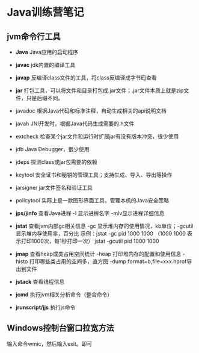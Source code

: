 # Java训练营笔记
## jvm命令行工具
- **Java**  Java应用的启动程序
- **javac** jdk内置的编译工具
- **javap** 反编译class文件的工具，将class反编译成字节码查看
- **jar** 打包工具，可以将文件和目录打包成.jar文件；.jar文件本质上就是zip文件，只是后缀不同。
- javadoc 根据Java代码和标准注释，自动生成相关的api说明文档
- javah JNI开发时，根据Java代码生成需要的.h文件
- extcheck  检查某个jar文件和运行时扩展jar有没有版本冲突，很少使用
- jdb Java Debugger，很少使用
- jdeps 探测class或jar包需要的依赖
- keytool 安全证书和秘钥的管理工具；支持生成、导入、导出等操作
- jarsigner jar文件签名和验证工具
- policytool  实际上是一款图形界面工具，管理本机的Java安全策略

- **jps/jinfo** 查看Java进程
  -l 显示进程名字   -mlv显示进程详细信息
- **jstat** 查看jvm内部gc相关信息
  -gc 显示堆内存的使用情况，kb单位；-gcutil 显示堆内存使用率，百分比
  示例：jstat -gc pid 1000 1000 （1000  1000 表示打印1000次，每1秒打印一次）
       jstat -gcutil pid 1000 1000
- **jmap**  查看heap或类占用空间统计
  -heap 打印堆内存的配置和使用信息
  -histo 打印哪些类占用的空间多，直方图
  -dump:format=b,file=xxx.hprof导出到文件
- **jstack**  查看线程信息
- **jcmd**  执行jvm相关分析命令（整合命令）
- **jrunscript/jjs**  执行js命令



## Windows控制台窗口拉宽方法
输入命令wmic，然后输入exit。即可
